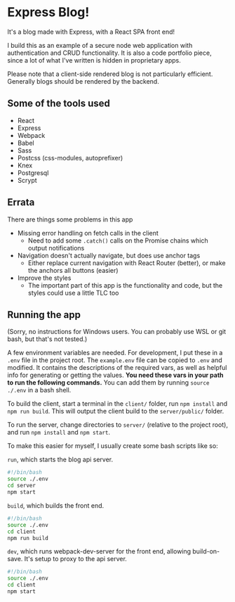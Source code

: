 # Express Blog!
It's a blog made with Express, with a React SPA front end!

I build this as an example of a secure node web application with authentication and CRUD functionality. It is also a code portfolio piece, since a lot of what I've written is hidden in proprietary apps.

Please note that a client-side rendered blog is not particularly efficient. Generally blogs should be rendered by the backend.

## Some of the tools used

- React
- Express
- Webpack
- Babel
- Sass
- Postcss (css-modules, autoprefixer)
- Knex
- Postgresql
- Scrypt

## Errata

There are things some problems in this app

- Missing error handling on fetch calls in the client
  - Need to add some `.catch()` calls on the Promise chains which output notifications
- Navigation doesn't actually navigate, but does use anchor tags
  - Either replace current navigation with React Router (better), or make the anchors all buttons (easier)
- Improve the styles
  - The important part of this app is the functionality and code, but the styles could use a little TLC too

## Running the app

(Sorry, no instructions for Windows users. You can probably use WSL or git bash, but that's not tested.)

A few environment variables are needed. For development, I put these in a `.env` file in the project root. The `example.env` file can be copied to `.env` and modified. It contains the descriptions of the required vars, as well as helpful info for generating or getting the values. **You need these vars in your path to run the following commands.** You can add them by running `source ./.env` in a bash shell.

To build the client, start a terminal in the `client/` folder, run `npm install` and `npm run build`. This will output the client build to the `server/public/` folder.

To run the server, change directories to `server/` (relative to the project root), and run `npm install` and `npm start`.

To make this easier for myself, I usually create some bash scripts like so:

`run`, which starts the blog api server.
```bash
#!/bin/bash
source ./.env
cd server
npm start
```

`build`, which builds the front end.
```bash
#!/bin/bash
source ./.env
cd client
npm run build
```

`dev`, which runs webpack-dev-server for the front end, allowing build-on-save. It's setup to proxy to the api server.
```bash
#!/bin/bash
source ./.env
cd client
npm start
```
